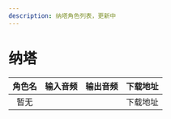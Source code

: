 ```yaml
---
description: 纳塔角色列表，更新中
---
```


# 纳塔

| 角色名 | 输入音频 | 输出音频 |  下载地址 |
| :-: | :--: | :--: | :---: |
|  暂无 |      |      | 下载地址  |
